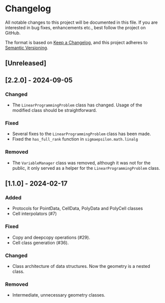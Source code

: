 # Changelog

All notable changes to this project will be documented in this file. If you are interested in bug fixes, enhancements etc., best follow the project on GitHub.

The format is based on [Keep a Changelog](https://keepachangelog.com/en/1.0.0/),
and this project adheres to [Semantic Versioning](https://semver.org/spec/v2.0.0.html).

## [Unreleased]

## [2.2.0] - 2024-09-05

### Changed

- The `LinearProgrammingProblem` class has changed. Usage of the modified class should be straightforward.

### Fixed

- Several fixes to the `LinearProgrammingProblem` class has been made.
- Fixed the `has_full_rank` function in `sigmaepsilon.math.linalg`

### Removed

- The `VariableManager` class was removed, although it was not for the public, it only served as a helper for the `LinearProgrammingProblem` class.

## [1.1.0] - 2024-02-17

### Added

- Protocols for PointData, CellData, PolyData and PolyCell classes
- Cell interpolators (#7)

### Fixed

- Copy and deepcopy operations (#29).
- Cell class generation (#36).

### Changed

- Class architecture of data structures. Now the geometry is a nested class.

### Removed

- Intermediate, unnecessary geometry classes.
